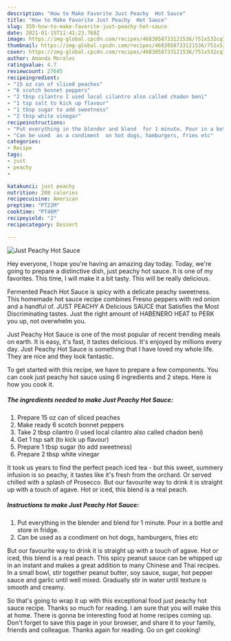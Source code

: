 ```yaml
---
description: "How to Make Favorite Just Peachy  Hot Sauce"
title: "How to Make Favorite Just Peachy  Hot Sauce"
slug: 359-how-to-make-favorite-just-peachy-hot-sauce
date: 2021-01-15T11:41:23.768Z
image: https://img-global.cpcdn.com/recipes/4683058733121536/751x532cq70/just-peachy-hot-sauce-recipe-main-photo.jpg
thumbnail: https://img-global.cpcdn.com/recipes/4683058733121536/751x532cq70/just-peachy-hot-sauce-recipe-main-photo.jpg
cover: https://img-global.cpcdn.com/recipes/4683058733121536/751x532cq70/just-peachy-hot-sauce-recipe-main-photo.jpg
author: Amanda Morales
ratingvalue: 4.7
reviewcount: 27645
recipeingredient:
- "15 oz can of sliced peaches"
- "6 scotch bonnet peppers"
- "2 tbsp cilantro I used local cilantro also called chadon beni"
- "1 tsp salt to kick up flavour"
- "1 tbsp sugar to add sweetness"
- "2 tbsp white vinegar"
recipeinstructions:
- "Put everything in the blender and blend  for 1 minute. Pour in a bottle and store in fridge."
- "Can be used  as a condiment  on hot dogs, hamburgers, fries etc"
categories:
- Recipe
tags:
- just
- peachy
- 

katakunci: just peachy  
nutrition: 208 calories
recipecuisine: American
preptime: "PT22M"
cooktime: "PT46M"
recipeyield: "2"
recipecategory: Dessert

---
```



![Just Peachy  Hot Sauce](https://img-global.cpcdn.com/recipes/4683058733121536/751x532cq70/just-peachy-hot-sauce-recipe-main-photo.jpg)

Hey everyone, I hope you're having an amazing day today. Today, we're going to prepare a distinctive dish, just peachy  hot sauce. It is one of my favorites. This time, I will make it a bit tasty. This will be really delicious.

Fermented Peach Hot Sauce is spicy with a delicate peachy sweetness. This homemade hot sauce recipe combines Fresno peppers with red onion and a handful of. JUST PEACHY A Delicious SAUCE that Satisfies the Most Discriminating tastes. Just the right amount of HABENERO HEAT to PERK you up, not overwhelm you.

Just Peachy  Hot Sauce is one of the most popular of recent trending meals on earth. It is easy, it's fast, it tastes delicious. It's enjoyed by millions every day. Just Peachy  Hot Sauce is something that I have loved my whole life. They are nice and they look fantastic.


To get started with this recipe, we have to prepare a few components. You can cook just peachy  hot sauce using 6 ingredients and 2 steps. Here is how you cook it.

<!--inarticleads1-->

##### The ingredients needed to make Just Peachy  Hot Sauce:

1. Prepare 15 oz can of sliced peaches
1. Make ready 6 scotch bonnet peppers
1. Take 2 tbsp cilantro (I used local cilantro also called chadon beni)
1. Get 1 tsp salt (to kick up flavour)
1. Prepare 1 tbsp sugar (to add sweetness)
1. Prepare 2 tbsp white vinegar


It took us years to find the perfect peach iced tea - but this sweet, summery infusion is so peachy, it tastes like it&#39;s fresh from the orchard. Or served chilled with a splash of Prosecco. But our favourite way to drink it is straight up with a touch of agave. Hot or iced, this blend is a real peach. 

<!--inarticleads2-->

##### Instructions to make Just Peachy  Hot Sauce:

1. Put everything in the blender and blend  for 1 minute. Pour in a bottle and store in fridge.
1. Can be used  as a condiment  on hot dogs, hamburgers, fries etc


But our favourite way to drink it is straight up with a touch of agave. Hot or iced, this blend is a real peach. This spicy peanut sauce can be whipped up in an instant and makes a great addition to many Chinese and Thai recipes. In a small bowl, stir together peanut butter, soy sauce, sugar, hot pepper sauce and garlic until well mixed. Gradually stir in water until texture is smooth and creamy. 

So that's going to wrap it up with this exceptional food just peachy  hot sauce recipe. Thanks so much for reading. I am sure that you will make this at home. There is gonna be interesting food at home recipes coming up. Don't forget to save this page in your browser, and share it to your family, friends and colleague. Thanks again for reading. Go on get cooking!
